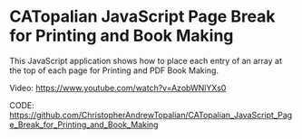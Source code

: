 # CATopalian JavaScript Page Break for Printing and Book Making
This JavaScript application shows how to place each entry of an array at the top of each page for Printing and PDF Book Making.

Video: https://www.youtube.com/watch?v=AzobWNlYXs0

CODE: https://github.com/ChristopherAndrewTopalian/CATopalian_JavaScript_Page_Break_for_Printing_and_Book_Making
